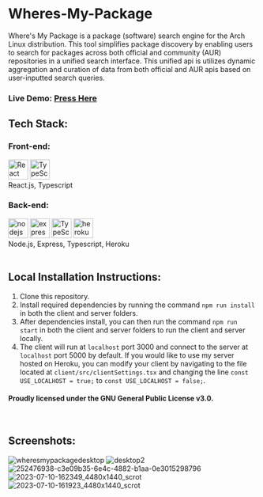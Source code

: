 # Wheres-My-Package

Where's My Package is a package (software) search engine for the Arch Linux distribution. This tool simplifies package discovery by enabling users to search for packages across both official and community (AUR) repositories in a unified search interface. This unified api is utilizes dynamic aggregation and curation of data from both official and AUR apis based on user-inputted search queries.

<h3>Live Demo: <a href='https://anthonygleason.github.io/Wheres-My-Package/'>Press Here</a></h3>
<h2>Tech Stack:</h2>
<h3>Front-end:</h3>
  <span>
    <img alt="React" height=40rem width=40rem src="https://api.iconify.design/logos/react.svg?download=1" />
    <img alt="TypeScript" height=40rem width=40rem src="https://api.iconify.design/logos/typescript-icon.svg?download=1" />
  </span>
  <br/>
  React.js, Typescript
<h3>Back-end:</h3>
  <span>
    <img alt="nodejs" height=40rem width=40rem src="https://api.iconify.design/vscode-icons/file-type-node.svg?download=1" />
    <img alt='express' height=40rem width=40rem src="https://api.iconify.design/skill-icons/expressjs-dark.svg?download=1" />
    <img alt="TypeScript" height=40rem width=40rem src="https://api.iconify.design/logos/typescript-icon.svg?download=1" />
    <img alt='heroku' height=40rem width=40rem src="https://api.iconify.design/skill-icons/heroku.svg?download=1" />
  </span>
  <br/>
  Node.js, Express, Typescript, Heroku
<br/><br/>

<h2>Local Installation Instructions:</h2>
<ol>
  <li>Clone this repository.</li>
  <li>Install required dependencies by running the command <code>npm run install</code> in both the client and server folders.</li>
  <li>After dependencies install, you can then run the command <code>npm run start</code> in both the client and server folders to run the client and server locally.</li>
  <li>The client will run at <code>localhost</code> port 3000 and connect to the server at <code>localhost</code> port 5000 by default. If you would like to use my server hosted on Heroku, you can modify your client by navigating to the file located at <code>client/src/clientSettings.tsx</code> and changing the line <code>const USE_LOCALHOST = true;</code> to <code>const USE_LOCALHOST = false;</code>.
  </li>
</ol>
<p></p>

<h4>Proudly licensed under the GNU General Public License v3.0.</h4>
<br/>

<h2>Screenshots:</h2>

![wheresmypackagedesktop](https://github.com/antinf/Wheres-My-Package/assets/87878255/2ae5d877-5f14-4ca8-bf24-24681a83eed9)
![desktop2](https://user-images.githubusercontent.com/87878255/232182027-0b684402-fae9-4ab0-9f48-239eb3350781.png)
![252476938-c3e09b35-6e4c-4882-b1aa-0e3015298796](https://github.com/antinf/Wheres-My-Package/assets/87878255/28221239-89ac-4df2-98d1-15c81ec0d4a0)
![2023-07-10-162349_4480x1440_scrot](https://github.com/antinf/Wheres-My-Package/assets/87878255/a2ac1d50-e257-4dd8-93b0-d4e678a4675c)
![2023-07-10-161923_4480x1440_scrot](https://github.com/antinf/Wheres-My-Package/assets/87878255/15e1039c-6a12-4347-830c-c2dab6ede44e)
